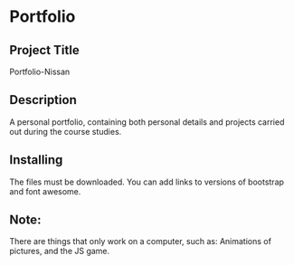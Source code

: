 # Portfolio

## Project Title
Portfolio-Nissan

## Description
A personal portfolio, containing both personal details and projects carried out during the course studies.

## Installing
The files must be downloaded.
You can add links to versions of bootstrap and font awesome.

## Note:
There are things that only work on a computer, such as:
Animations of pictures, and the JS game.



